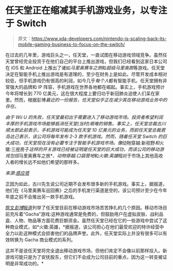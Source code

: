 # 任天堂正在缩减其手机游戏业务，以专注于 Switch

> 原文：<https://www.xda-developers.com/nintendo-is-scaling-back-its-mobile-gaming-business-to-focus-on-the-switch/>

在过去的几年里，游戏巨头之一，任天堂，一直试图在移动游戏领域竞争。虽然任天堂曾经完全投资于在他们自己的平台上推出游戏，但我们已经看到这家日本公司在 iOS 和 Android 上推出了诸如*马里奥赛车之旅*和*超级马里奥跑*等游戏。任天堂决定在智能手机上推出游戏是有道理的，至少在财务上是如此。尽管开发成本相对较低，但手机游戏仍有很高的利润，如今几乎*每个人*都有智能手机，任天堂拥有非常强大的品牌和 IP 阵容，手机游戏在世界各地都在崛起。事实上，手机游戏预计今年将增长到 770 亿美元，这在很大程度上要归功于新冠肺炎迫使人们呆在家里。然而，根据彭博[](https://www.bloomberg.com/news/articles/2020-06-21/nintendo-chills-mobile-ambitions-after-animal-crossing-success)*最近的一份报告，任天堂似乎正在减少其在移动游戏业务中的存在。*

 *由于 Wii U 的失败，任天堂最初出于需要进入了移动游戏市场。投资者希望利润丰厚的手机游戏市场能够抵消任天堂(当时)艰难的销售。事实上，任天堂总裁古川顺太郎此前表示，手机游戏可能成为任天堂 10 亿美元的业务，而前任天堂总裁君岛达己表示，该公司将每年发布 2-3 款手机游戏。然而，随着任天堂 Switch 的巨大成功，任天堂现在没有必要专注于智能手机游戏市场。像*动物穿越:新视野*和*火徽:三座房子*这样的开关游戏已经被证明是任天堂的巨大成功，而该公司的移动游戏包括*马里奥赛车之旅*、*动物穿越:口袋营地*和*火徽:英雄*相对于市场上其他高收入者的增长远不如他们希望的那样多。

*来源:[感应塔](https://sensortower.com/)*

正因为如此，古川先生说公司近期不会发布很多新的手机游戏。事实上，据报道，他们在《马里奥赛车巡回赛》之后的手机发行渠道是空的，该公司预计至少在今年年底之前不会推出另一款手机游戏。

[原文*彭博*报道](https://www.bloomberg.com/news/articles/2020-06-21/nintendo-chills-mobile-ambitions-after-animal-crossing-success)列举了任天堂目前在移动游戏市场苦苦挣扎的几个原因。移动市场目前充斥着“Gacha”游戏:这种游戏通常是免费的，但鼓励用户在虚拟皮肤、战利品盒、人物、物品等方面花费巨额资金。虽然任天堂已经在它的一些游戏中尝试了这种商业模式，如*火徽:英雄，*据报道，该公司担心在他们最受欢迎的特许经营中全力以赴这种模式会损害他们的品牌声誉。此外，任天堂实际上并没有很多可以有效转换为 Gacha 商业模式的系列。

这并不是说任天堂将完全退出移动游戏市场，但他们肯定不会像以前那样投入。新游戏可能只是为了安抚股东，但它们不会成为公司目前的重点，因为这一转变被证明是非常成功的。*